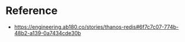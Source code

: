 

# Reference
- https://engineering.ab180.co/stories/thanos-redis#6f7c7c07-774b-48b2-a139-0a7434cde30b
